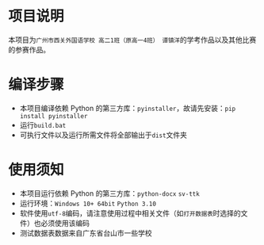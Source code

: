 # 项目说明
本项目为`广州市西关外国语学校 高二1班（原高一4班） 谭镇洋`的学考作品以及其他比赛的参赛作品。

# 编译步骤
- 本项目编译依赖 Python 的第三方库：`pyinstaller`，故请先安装：`pip install pyinstaller`
- 运行`build.bat`
- 可执行文件以及运行所需文件将全部输出于`dist`文件夹

# 使用须知
- 本项目运行依赖 Python 的第三方库：`python-docx` `sv-ttk`
- 运行环境：`Windows 10+ 64bit` `Python 3.10`
- 软件使用`utf-8`编码，请注意使用过程中相关文件（如`打开数据表`时选择的文件）也必须使用该编码
- 测试数据表数据来自广东省台山市一些学校
